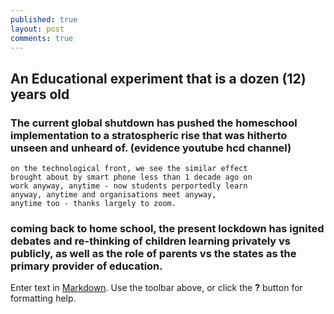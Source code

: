 ```yaml
---
published: true
layout: post
comments: true
---
```

## An Educational experiment that is a dozen (12) years old

### The current global shutdown has pushed the homeschool implementation to a stratospheric rise that was hitherto unseen and unheard of. (evidence youtube hcd channel)

````
on the technological front, we see the similar effect 
brought about by smart phone less than 1 decade ago on 
work anyway, anytime - now students perportedly learn 
anyway, anytime and organisations meet anyway, 
anytime too - thanks largely to zoom.  
````
### coming back to home school, the present lockdown has ignited debates and re-thinking of children learning privately vs publicly, as well as the role of parents vs the states as the primary provider of education. 
Enter text in [Markdown](http://daringfireball.net/projects/markdown/). Use the toolbar above, or click the **?** button for formatting help.
